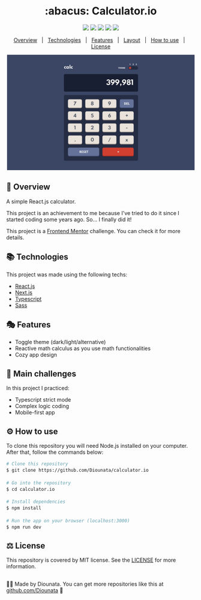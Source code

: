 <h1 align='center'> :abacus: Calculator.io </h1>

<p align='center'>
<img src='https://img.shields.io/github/repo-size/Diounata/calculator.io?style=for-the-badge' />
<img src='https://img.shields.io/github/languages/count/Diounata/calculator.io?style=for-the-badge' />
<img src='https://img.shields.io/github/forks/Diounata/calculator.io?style=for-the-badge' />
<img src='https://img.shields.io/bitbucket/issues/Diounata/calculator.io?style=for-the-badge' />
<img src='https://img.shields.io/github/license/Diounata/calculator.io?style=for-the-badge' />
</p>

<p align='center'>
<a href='#dart-overview'>Overview</a> &nbsp; | &nbsp; <a href='#books-technologies'>Technologies</a> &nbsp; | &nbsp; <a href='#performing_arts-features'>Features</a> &nbsp; | &nbsp; <a href='#%EF%B8%8F-layout'>Layout</a> &nbsp; | &nbsp; <a href='#gear-how-to-use'>How to use</a> &nbsp; | &nbsp; <a href='#balance_scale-license'>License</a> 
</p>

<p align='center'>
<img src="https://github.com/Diounata/calculator.io/blob/main/.github/app-preview.png" width='500px' alt="App preview" />
</p>
 
## :dart: Overview
<p>
A simple React.js calculator.
</p>

<p>This project is an achievement to me because I've tried to do it since I started coding some years ago. So... I finally did it!</p>

<p>This project is a <a href='https://www.frontendmentor.io/'>Frontend Mentor</a> challenge. You can check it for more details.</p>

## :books: Technologies

This project was made using the following techs:

- [React.js](https://reactjs.org/)
- [Next.js](https://nextjs.org/)
- [Typescript](https://www.typescriptlang.org/)
- [Sass](https://sass-lang.com/)

## :performing_arts: Features

- Toggle theme (dark/light/alternative)
- Reactive math calculus as you use math functionalities
- Cozy app design

## :brain: Main challenges

In this project I practiced:

- Typescript strict mode
- Complex logic coding
- Mobile-first app

## :gear: How to use

To clone this repository you will need Node.js installed on your computer. After that, follow the commands below:

```bash
# Clone this repository
$ git clone https://github.com/Diounata/calculator.io

# Go into the repository
$ cd calculator.io

# Install dependencies
$ npm install

# Run the app on your browser (localhost:3000)
$ npm run dev
```

## :balance_scale: License

This repository is covered by MIT license. See the <a href='https://github.com/Diounata/calculator.io/blob/main/LICENSE'>LICENSE</a> for more information.

##

:man_technologist: Made by Diounata. You can get more repositories like this at <a href='https://github.com/Diounata'>github.com/Diounata</a> :rocket:
